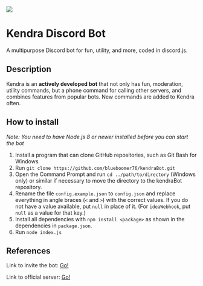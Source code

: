 <img src="https://discordbots.org/api/widget/429807759144386572.svg">

# Kendra Discord Bot
A multipurpose Discord bot for fun, utility, and more, coded in discord.js.

## Description
Kendra is an **actively developed bot** that not only has fun, moderation, utility commands, but a phone command for calling other servers, and combines features from popular bots. New commands are added to Kendra often.

## How to install
*Note: You need to have Node.js 8 or newer installed before you can start the bot*

1. Install a program that can clone GitHub repositories, such as Git Bash for Windows
2. Run `git clone https://github.com/blueboomer76/kendraBot.git`
3. Open the Command Prompt and run `cd ../path/to/directory` (Windows only) or similar if necessary to move the directory to the kendraBot repository.
4. Rename the file `config.example.json` to `config.json` and replace everything in angle braces (`<` and `>`) with the correct values. If you do not have a value available, put `null` in place of it. (For `ideaWebhook`, put `null` as a value for that key.)
5. Install all dependencies with `npm install <package>` as shown in the dependencies in `package.json`.
6. Run `node index.js`

## References
Link to invite the bot: [Go!](https://discordapp.com/api/oauth2/authorize?client_id=429807759144386572&permissions=403041398&scope=bot)

Link to official server: [Go!](https://discord.gg/yB8TvWU)